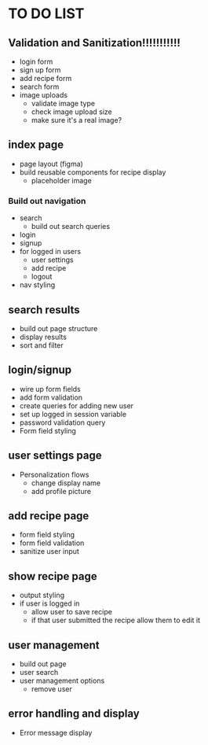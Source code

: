 # TO DO LIST

## Validation and Sanitization!!!!!!!!!!!

* login form
* sign up form
* add recipe form
* search form
* image uploads
  + validate image type
  + check image upload size
  + make sure it's a real image?

## index page

* page layout (figma)
* build reusable components for recipe display
  + placeholder image

### Build out navigation

* search
  + build out search queries
* login
* signup
* for logged in users
  + user settings
  + add recipe
  + logout
* nav styling

## search results

* build out page structure
* display results
* sort and filter

## login/signup

* wire up form fields
* add form validation
* create queries for adding new user
* set up logged in session variable
* password validation query
* Form field styling

## user settings page

* Personalization flows
  + change display name
  + add profile picture

## add recipe page

* form field styling
* form field validation
* sanitize user input

## show recipe page

* output styling
* if user is logged in
  + allow user to save recipe
  + if that user submitted the recipe allow them to edit it

## user management

* build out page
* user search
* user management options
  + remove user

## error handling and display

* Error message display
